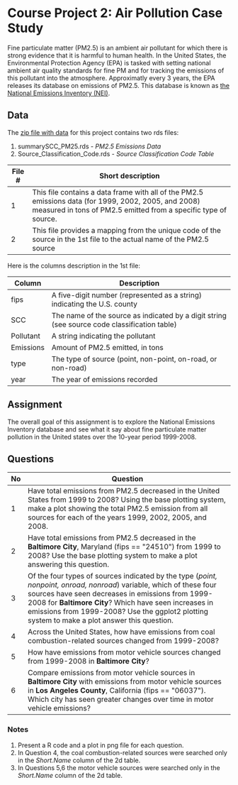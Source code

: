# Course Project 2: Air Pollution Case Study

Fine particulate matter (PM2.5) is an ambient air pollutant for which there is strong evidence that it is harmful to human health. In the United States, the Environmental Protection Agency (EPA) is tasked with setting national ambient air quality standards for fine PM and for tracking the emissions of this pollutant into the atmosphere. Approximatly every 3 years, the EPA releases its database on emissions of PM2.5. This database is known as [the National Emissions Inventory (NEI)](https://www.epa.gov/air-emissions-inventories). 

## Data
The [zip file with data](https://d396qusza40orc.cloudfront.net/exdata%2Fdata%2FNEI_data.zip) for this project contains two rds files:  
  1.  summarySCC_PM25.rds - _PM2.5 Emissions Data_   
  2.  Source_Classification_Code.rds - _Source Classification Code Table_  

File \#| Short description
-------|---------------------------------------------------------------------
1      | This file contains a data frame with all of the PM2.5 emissions data (for 1999, 2002, 2005, and 2008) measured in tons of PM2.5 emitted from a specific type of source. 
2      | This file provides a mapping from the unique code of the source in the 1st file to the actual name of the PM2.5 source

Here is the columns description in the 1st file:

Column     | Description
-----------|---------------------------------------------------------------------------------------
fips       | A five-digit number (represented as a string) indicating the U.S. county
SCC        | The name of the source as indicated by a digit string (see source code classification table)
Pollutant  | A string indicating the pollutant
Emissions  | Amount of PM2.5 emitted, in tons
type       | The type of source (point, non-point, on-road, or non-road)
year       | The year of emissions recorded


## Assignment
The overall goal of this assignment is to explore the National Emissions Inventory database and see what it say about fine particulate matter pollution in the United states over the 10-year period 1999-2008.

## Questions 
No | Question
---|------------------------------------------------------------------------------------
1  | Have total emissions from PM2.5 decreased in the United States from 1999 to 2008? Using the base plotting system, make a plot showing the total PM2.5 emission from all sources for each of the years 1999, 2002, 2005, and 2008.      
2  | Have total emissions from PM2.5 decreased in the __Baltimore City__, Maryland (fips == "24510") from 1999 to 2008? Use the base plotting system to make a plot answering this question.
3  | Of the four types of sources indicated by the type (_point, nonpoint, onroad, nonroad_) variable, which of these four sources have seen decreases in emissions from 1999-2008 for __Baltimore City__? Which have seen increases in emissions from 1999-2008? Use the ggplot2 plotting system to make a plot answer this question.
4  | Across the United States, how have emissions from coal combustion-related sources changed from 1999-2008?
5  | How have emissions from motor vehicle sources changed from 1999-2008 in __Baltimore City__?
6  | Compare emissions from motor vehicle sources in __Baltimore City__ with emissions from motor vehicle sources in __Los Angeles County__, California (fips == "06037"). Which city has seen greater changes over time in motor vehicle emissions?

### Notes
1.  Present a R code and a plot in png file for each question.
2.  In Question 4, the coal combustion-related sources were searched only in the _Short.Name_ column of the 2d table.
3.  In Questions 5,6 the  motor vehicle sources were searched only in the _Short.Name_ column of the 2d table. 

